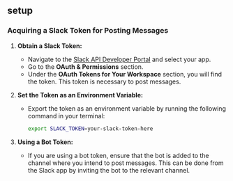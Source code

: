 ## setup

### Acquiring a Slack Token for Posting Messages

1. **Obtain a Slack Token:**
   - Navigate to the [Slack API Developer Portal](https://api.slack.com/apps) and select your app.
   - Go to the **OAuth & Permissions** section.
   - Under the **OAuth Tokens for Your Workspace** section, you will find the token. This token is necessary to post messages.

2. **Set the Token as an Environment Variable:**
   - Export the token as an environment variable by running the following command in your terminal:
     ```bash
     export SLACK_TOKEN=your-slack-token-here
     ```

3. **Using a Bot Token:**
   - If you are using a bot token, ensure that the bot is added to the channel where you intend to post messages. This can be done from the Slack app by inviting the bot to the relevant channel.
